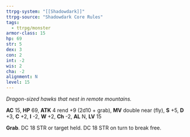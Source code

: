 ```yaml
---
ttrpg-system: "[[Shadowdark]]"
ttrpg-source: "Shadowdark Core Rules"
tags:
  - ttrpg/monster
armor-class: 15
hp: 69
str: 5
dex: 3
con: 2
int: -2
wis: 2
cha: -2
alignment: N
level: 15
---
```


_Dragon-sized hawks that nest in remote mountains._

**AC** 15, **HP** 69, **ATK** 4 rend +9 (2d10 + grab), **MV** double near (fly), **S** +5, **D** +3, **C** +2, **I** -2, **W** +2, **Ch** -2, **AL** N, **LV** 15

**Grab**. DC 18 STR or target held. DC 18 STR on turn to break free.

